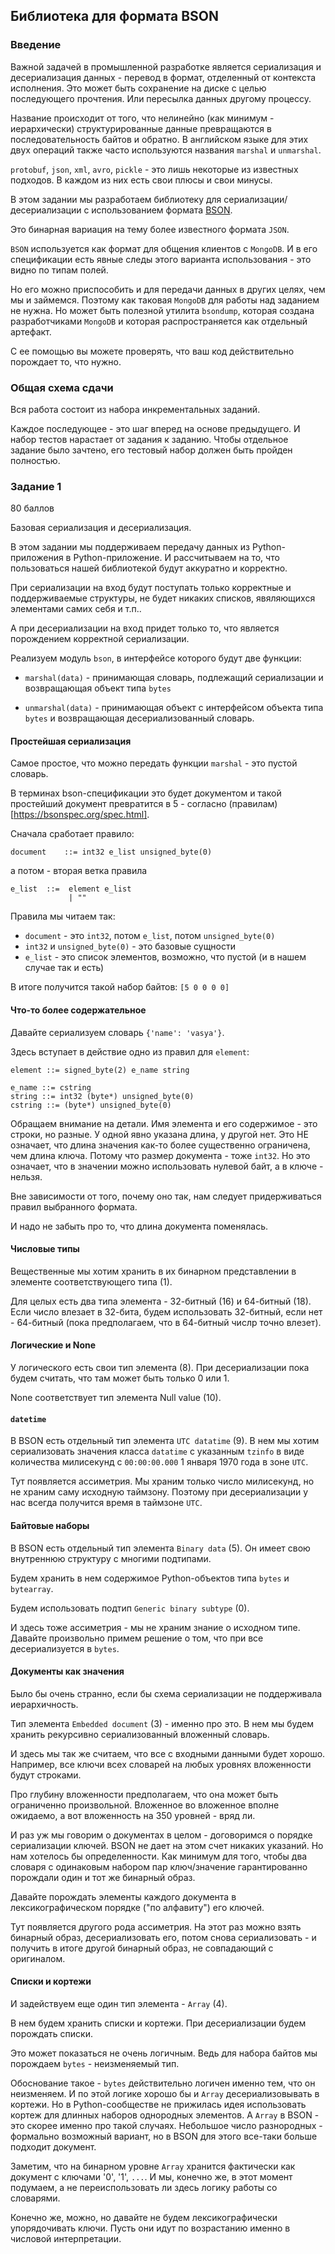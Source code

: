 
## Библиотека для формата BSON

### Введение

Важной задачей в промышленной разработке является сериализация и десериализация данных - перевод в формат,
отделенный от контекста исполнения. Это может быть сохранение на диске с целью последующего прочтения. Или пересылка
данных другому процессу.

Название происходит от того, что нелинейно (как минимум - иерархически) структурированные данные превращаются в последовательность
байтов и обратно. В английском языке для этих двух операций также часто используются названия `marshal` и `unmarshal`.

`protobuf`, `json`, `xml`, `avro`, `pickle` - это лишь некоторые из известных подходов. В каждом из них есть свои плюсы
и свои минусы.

В этом задании мы разработаем библиотеку для сериализации/десериализации с использованием формата [BSON](https://bsonspec.org).

Это бинарная вариация на тему более известного формата `JSON`.

`BSON` используется как формат для общения клиентов с `MongoDB`. И в его спецификации есть явные следы этого варианта использования -
это видно по типам полей.

Но его можно приспособить и для передачи данных в других целях, чем мы и займемся. Поэтому как таковая `MongoDB` для работы над заданием не нужна.
Но может быть полезной утилита `bsondump`, которая создана разработчиками `MongoDB` и которая распространяется как отдельный артефакт.

С ее помощью вы можете проверять, что ваш код действительно порождает то, что нужно.


### Общая схема сдачи

Вся работа состоит из набора инкрементальных заданий.

Каждое последующее - это шаг вперед на основе предыдущего. И набор тестов нарастает от задания к заданию. Чтобы отдельное задание
было зачтено, его тестовый набор должен быть пройден полностью.


### Задание 1

80 баллов

Базовая сериализация и десериализация.

В этом задании мы поддерживаем передачу данных из Python-приложения в Python-приложение.
И рассчитываем на то, что пользоваться нашей библиотекой будут аккуратно и корректно.

При сериализации на вход будут поступать только корректные и поддерживаемые структуры,
не будет никаких списков, явяляющихся элементами самих себя и т.п..

А при десериализации на вход придет только то, что является порождением корректной сериализации.

Реализуем модуль `bson`, в интерфейсе которого будут две функции:

- `marshal(data)` - принимающая словарь, подлежащий сериализации и возвращающая объект типа `bytes`

- `unmarshal(data)` - принимающая объект с интерфейсом объекта типа `bytes` и возвращающая десериализованный
словарь.

#### Простейшая сериализация

Самое простое, что можно передать функции `marshal` - это пустой словарь.

В терминах bson-спецификации это будет документом и такой простейший документ превратится в 5 - согласно (правилам)
[https://bsonspec.org/spec.html].

Сначала сработает правило:

```
document	::=	int32 e_list unsigned_byte(0)
```

а потом - вторая ветка правила

```
e_list	::=  element e_list	
             | ""
```

Правила мы читаем так:

- `document` - это `int32`, потом `e_list`, потом `unsigned_byte(0)`
- `int32` и `unsigned_byte(0)` - это базовые сущности
- `e_list` - это список элементов, возможно, что пустой (и в нашем случае так и есть)

В итоге получится такой набор байтов: `[5 0 0 0 0]`

#### Что-то более содержательное 

Давайте сериализуем словарь `{'name': 'vasya'}`. 

Здесь вступает в действие одно из правил для `element`:

```
element	::= signed_byte(2) e_name string 

e_name ::= cstring
string ::= int32 (byte*) unsigned_byte(0)
cstring	::= (byte*) unsigned_byte(0)
```

Обращаем внимание на детали. Имя элемента и его содержимое - это строки, но разные. У одной явно
указана длина, у другой нет. Это НЕ означает, что длина значения как-то более существенно ограничена,
чем длина ключа. Потому что размер документа - тоже `int32`. Но это означает, что в значении можно использовать
нулевой байт, а в ключе - нельзя.

Вне зависимости от того, почему оно так, нам следует придерживаться правил выбранного формата.

И надо не забыть про то, что длина документа поменялась.


#### Числовые типы

Вещественные мы хотим хранить в их бинарном представлении в элементе соответствующего типа (1).

Для целых есть два типа элемента - 32-битный (16) и 64-битный (18). Если число влезает в 32-бита,
будем использовать 32-битный, если нет - 64-битный (пока предполагаем, что в 64-битный числр точно влезет).


#### Логические и None 

У логического есть свои тип элемента (8). При десериализации пока будем считать, что там может быть только 0 или 1.

None соответствует тип элемента Null value (10).


#### `datetime`

В BSON есть отдельный тип элемента `UTC datatime` (9). В нем мы хотим сериализовать значения класса
`datatime` с указанным `tzinfo` в виде количества милисекунд с `00:00:00.000` 1 января 1970 года в зоне `UTC`.

Тут появляется ассиметрия. Мы храним только число милисекунд, но не храним саму исходную таймзону. Поэтому при десериализации
у нас всегда получится время в таймзоне `UTC`.


#### Байтовые наборы 

В BSON есть отдельный тип элемента `Binary data` (5). Он имеет свою внутреннюю структуру с многими подтипами.

Будем хранить в нем содержимое Python-объектов типа `bytes` и `bytearray`.

Будем использовать подтип `Generic binary subtype` (0).

И здесь тоже ассиметрия - мы не храним знание о исходном типе. Давайте произвольно примем решение о том, что при все
десериализуется в `bytes`.


#### Документы как значения

Было бы очень странно, если бы схема сериализации не поддерживала иерархичность. 

Тип элемента `Embedded document` (3) - именно про это. В нем мы будем хранить рекурсивно сериализованный
вложенный словарь.

И здесь мы так же считаем, что все с входными данными будет хорошо. Например, все ключи всех словарей на любых уровнях вложенности
будут строками.

Про глубину вложенности предполагаем, что она может быть ограниченно произвольной. Вложенное  во вложенное
вполне ожидаемо, а вот вложенность на 350 уровней - вряд ли.

И раз уж мы говорим о документах в целом - договоримся о порядке сериализации ключей. BSON не дает на этом счет никаких указаний.
Но нам хотелось бы определенности. Как минимум для того, чтобы два словаря с одинаковым набором пар ключ/значение гарантированно
порождали один и тот же бинарный образ.

Давайте порождать элементы каждого документа в лексикографическом порядке ("по алфавиту") его ключей.

Тут появляется другого рода ассиметрия. На этот раз можно взять бинарный образ, десериализовать его, потом снова сериализовать -
и получить в итоге другой бинарный образ, не совпадающий с оригиналом.


#### Списки и кортежи

И задействуем еще один тип элемента - `Array` (4).

В нем будем хранить списки и кортежи. При десериализации будем порождать списки.

Это может показаться не очень логичным. Ведь для набора байтов мы порождаем `bytes` - неизменяемый тип.

Обоснование такое - `bytes` действительно логичен именно тем, что он неизменяем. И по этой логике хорошо
бы и `Array` десериализовывать в кортежи. Но в Python-сообществе не прижилась идея использовать кортеж для
длинных наборов однородных элементов. А `Array` в BSON - это скорее именно про такой случаях. Небольшое число
разнородных - формально возможный вариант, но в BSON для этого все-таки больше подходит документ.

Заметим, что на бинарном уровне `Array` хранится фактически как документ с ключами '0', '1', `...`. И мы, конечно же,
в этот момент подумаем, а не переиспользовать ли здесь логику работы со словарями.

Конечно же, можно, но давайте не будем лексикографически упорядочивать ключи. Пусть они идут по возрастанию именно в числовой интерпретации.

